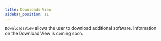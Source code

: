 ```yaml
---
title: Downloads View
sidebar_position: 11
---
```


`DownloadsView` allows the user to download additional software. Information on the Download View is coming soon.